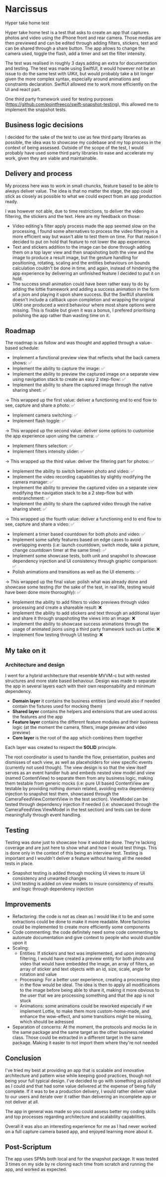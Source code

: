 # Narcissus
Hyper take home test

Hyper take home test is a test that asks to create an app that captures photos and video using the iPhone front and rear camera. Those medias are then previewed and can be edited through adding filters,
stickers, text and can be shared through a share button.
The app allows to change the camera used, toggle the flash, add a timer and set the filter intensity.

The test was realised in roughly 3 days adding an extra for documentation and testing.
The test was made using SwiftUI, it would however not be an issue to do the same test with UIKit, but would probably take a bit longer given the more complex syntax, especially around animations and
constraints declaration. SwiftUI allowed me to work more efficiently on the UI and react part.

One third party framework used for testing purposes (https://github.com/pointfreeco/swift-snapshot-testing), this allowed me to implement the snapshot tests.

## Business logic decisions
I decided for the sake of the test to use as few third party libraries as possible, the idea was to showcase my codebase and my top process in the context of being assessed.
Outside of the scope of the test, I would probably have used some third party libraries to ease and accelerate my work, given they are viable and maintainable.

## Delivery and process
My process here was to work in small chuncks, feature based to be able to always deliver value. The idea is that no matter the stage, the app could stick as closely as possible to what we could
expect from an app production ready.

I was however not able, due to time restrictions, to deliver the video filtering, the stickers and the text.
Here are my feedback on those:

- Video editing's filter apply process made the app seemed slow on the processing, I found some alternatives to process the video filtering in a more efficient way but
wasn't able to test them on time. For that reason I decided to put on hold that feature to not lower the app experience.
- Text and stickers addition to the image can be done through adding them on a top layer view and then snapshoting both the view and the image to produce a result image, but the gesture handling
for positioning, rotating, scaling and the entities behaviours on bounds calculation couldn't be done in time, and again, instead of hindering the app experience by delivering an unfinished feature
I decided to put it on hold.
- The success small animation could have been rather easy to do by adding the lottie framework and adding a success animation in the form of a json and playing it upon share success. But the SwiftUI
sharelink doesn't include a callback upon completion and wrapping the original UIKit one produced a weird behaviour where most share options were missing. This is fixable but given it was a bonus,
I prefered prioritising polishing the app rather than wasting time on it. 

## Roadmap
The roadmap is as follow and was thought and applied through a value-based schedule:

- Implement a functional preview view that reflects what the back camera shows: ✅
- Implement the ability to capture the image: ✅
- Implement the ability to preview the captured image on a separate view using navigation stack to create an easy 2 step-flow: ✅
- Implement the ability to share the captured image through the native sharing sheet: ✅

-> This wrapped up the first value: deliver a functioning end to end flow to see, capture and share a photo: ✅

- Implement camera switching: ✅
- Implement flash toggle: ✅

-> This wrapped up the second value: deliver some options to customise the app experience upon using the camera: ✅

- Implement filters selection: ✅
- Implement filters intensity slider: ✅

-> This wrapped up the third value: deliver the filtering part for photos: ✅

- Implement the ability to switch between photo and video: ✅
- Implement the video recording capabilities by slightly modifying the camera manager: ✅
- Implement the ability to preview the captured video on a separate view modifying the navigation stack to be a 2 step-flow but with embranchment: ✅
- Implement the ability to share the captured video through the native sharing sheet: ✅

-> This wrapped up the fourth value: deliver a functioning end to end flow to see, capture and share a video: ✅

- Implement a timer based countdown for both photo and video: ✅
- Implement some safety features based on edge cases to avoid overlapping events (i.e: launch countdown, switch mode, take a picture, change countdown timer at the same time): ✅
- Implement some showcase tests, both unit and snapshot to showcase dependency injection and UI consistency through graphic comparison: ✅
- Polish animations and transitions as well as the UI elements: ✅

-> This wrapped up the final value: polish what was already done and showcase some testing (for the sake of the test, in real life, testing would have been done more thoroughly): ✅

- Implement the ability to add filters to video previews through video processing and create a shareable result: ❌
- Implement the ability to add stickers and text through an additional layer and share it through snapshoting the views into an image: ❌
- Implement the ability to showcase success animations through the usage of animated jsons using a third party framework such as Lottie: ❌
- Implement flow testing through UI testing: ❌

## My take on it
### Architecture and design
I went for a hybrid architecture that resemble MVVM-c but with nested structures and more state based behaviour.
Design was made to separate the app in several layers each with their own responsability and minimum dependency.

- **Domain layer** it contains the business entities (and would also if needed contain the fixtures used for mocking them)
- **Shared layer** contains the helpers and extensions that are used across the features and the app
- **Feature layer** contains the different feature modules and their business logic (at the moment the camera, filters, image preview and video preview)
- **Core layer** is the root of the app which combines them together

Each layer was created to respect the **SOLID** principle.

The root coordinator is used to handle the flow, presentation, pushes and dismisses of each view, as well as placeholders for view specific events (currently not used though).
The view design is so that the view itself serves as an event handler hub and embeds nested view model and view (named ContentView) to separate them from any business logic, making them testable from generic mocks (i.e: pure UI based ContentView are testable by providing nothing domain related, avoiding extra dependency injection to snapshot test them, showcased through the CameraFeedView.ContentView
in the test section).
ViewModel can be tested through dependency injection if needed (i.e: showcased through the CameraFeedView.ViewModel in the test section) and tests can be done meaningfully through event handling.

## Testing
Testing was done just to showcase how it would be done. They're lacking coverage and are just here to show what and how I would test things. This is done only in the context of this being an interview
test. Testing is important and I wouldn't deliver a feature without having all the needed tests in place.

- Snapshot testing is added through mocking UI views to insure UI consistency and unwanted changes
- Unit testing is added on view models to insure consistency of results and logic through dependency injection

## Improvements

- Refactoring: the code is not as clean as I would like it to be and some extractions could be done to make it more readable. More factories could be implemented to create more efficiently some
components
- Code commenting: the code definitely need some code commenting to automate documentation and give context to people who would stumble upon it
- Scaling:
	- Entities: If stickers and text was implemented, and upon improving filtering, I would have created a preview entity for both photo and video that would have embedded the image, an array of filters,
	an array of sticker and text objects with an id, size, scale, angle for rotation and value
	- Processing: For a better user experience, creating a processing step in the flow would be ideal. The idea is then to apply all modifications to the image before being able to share it, making it more
	obvious to the user that we are processing something and that the app is not stuck
	- Animations: some animations could be reworked especially if we implement Lottie, to make them more custom-home-made, and enhance the wow-effect, and some transitions might be missing, which should be
	adressed
- Separation of concerns: At the moment, the protocols and mocks lie in the same package and the same target as the other business related class. Those could be extracted in a different target in the same
package. Making it easier to not import them where they're not needed

## Conclusion

I've tried my best at providing an app that is scalable and innovative architecture and pattern wise while keeping good practices, though not being your full typical design.
I've decided to go with something as polished as I could and that had some value delivered at the expense of being fully complete. If it was to be a production delivery, I would rather deliver value to our
users and iterate over it rather than delivering an incomplete app or not deliver at all.

The app in general was made so you could assess better my coding skills and top processes regarding architecture and scalability capabilities.

Overall it was also an interesting experience for me as I had never worked on a full capture camera based app, and enjoyed learning more about it.

## Post-Scriptum

The app uses SPMs both local and for the snapshot package. It was tested 3 times on my side by re cloning each time from scratch and running the app, and worked as expected.